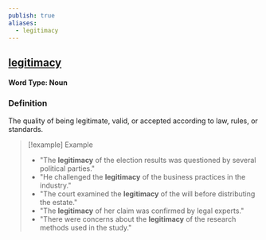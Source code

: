 ```yaml
---
publish: true
aliases:
  - legitimacy
---
```


## [legitimacy](https://dictionary.cambridge.org/dictionary/english/legitimacy)
#### Word Type: Noun

### Definition
The quality of being legitimate, valid, or accepted according to law, rules, or standards.

> [!example] Example
> 
> - "The **legitimacy** of the election results was questioned by several political parties."
> - "He challenged the **legitimacy** of the business practices in the industry."
> - "The court examined the **legitimacy** of the will before distributing the estate."
> - "The **legitimacy** of her claim was confirmed by legal experts."
> - "There were concerns about the **legitimacy** of the research methods used in the study."